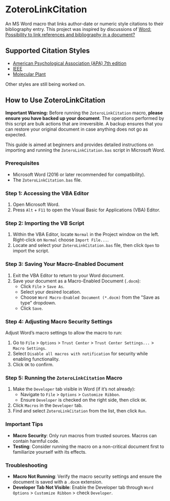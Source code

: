# ZoteroLinkCitation

An MS Word macro that links author-date or numeric style citations to their bibliography entry. This project was inspired by discussions of [Word: Possibility to link references and bibliography in a document?](https://forums.zotero.org/discussion/12431/word-possibility-to-link-references-and-bibliography-in-a-document)

## Supported Citation Styles

* [American Psychological Association (APA) 7th edition](http://www.zotero.org/styles/apa)
* [IEEE](http://www.zotero.org/styles/ieee)
* [Molecular Plant](http://www.zotero.org/styles/molecular-plant)

Other styles are still being worked on.

## How to Use ZoteroLinkCitation

**Important Warning:** Before running the `ZoteroLinkCitation` macro, **please ensure you have backed up your document**. The operations performed by this script are bulk actions that are irreversible. A backup ensures that you can restore your original document in case anything does not go as expected.

This guide is aimed at beginners and provides detailed instructions on importing and running the `ZoteroLinkCitation.bas` script in Microsoft Word.

### Prerequisites

- Microsoft Word (2016 or later recommended for compatibility).
- The `ZoteroLinkCitation.bas` file.

### Step 1: Accessing the VBA Editor

1. Open Microsoft Word.
2. Press `Alt` + `F11` to open the Visual Basic for Applications (VBA) Editor.

### Step 2: Importing the VB Script

1. Within the VBA Editor, locate `Normal` in the Project window on the left. Right-click on `Normal` choose `Import File...`.
2. Locate and select your `ZoteroLinkCitation.bas` file, then click `Open` to import the script.

### Step 3: Saving Your Macro-Enabled Document

1. Exit the VBA Editor to return to your Word document.
2. Save your document as a Macro-Enabled Document (`.docm`):
   - Click `File` > `Save As`.
   - Select your desired location.
   - Choose `Word Macro-Enabled Document (*.docm)` from the "Save as type" dropdown.
   - Click `Save`.

### Step 4: Adjusting Macro Security Settings

Adjust Word’s macro settings to allow the macro to run:

1. Go to `File` > `Options` > `Trust Center` > `Trust Center Settings...` > `Macro Settings`.
2. Select `Disable all macros with notification` for security while enabling functionality.
3. Click `OK` to confirm.

### Step 5: Running the `ZoteroLinkCitation` Macro

1. Make the `Developer` tab visible in Word (if it’s not already):
   - Navigate to `File` > `Options` > `Customize Ribbon`.
   - Ensure `Developer` is checked on the right side, then click `OK`.
2. Click `Macros` in the `Developer` tab.
3. Find and select `ZoteroLinkCitation` from the list, then click `Run`.

### Important Tips

- **Macro Security**: Only run macros from trusted sources. Macros can contain harmful code.
- **Testing**: Consider running the macro on a non-critical document first to familiarize yourself with its effects.

### Troubleshooting

- **Macro Not Running**: Verify the macro security settings and ensure the document is saved with a `.docm` extension.
- **Developer Tab Not Visible**: Enable the Developer tab through `Word Options` > `Customize Ribbon` > check `Developer`.
